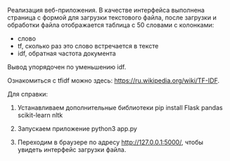 Реализация веб-приложения. В качестве интерфейса выполнена страница с формой для загрузки текстового файла, после загрузки и обработки файла отображается таблица с 50 словами с колонками:

-    слово
-    tf, сколько раз это слово встречается в тексте
-    idf, обратная частота документа

Вывод упорядочен по уменьшению idf.

Ознакомиться с tfidf можно здесь: https://ru.wikipedia.org/wiki/TF-IDF.

Для справки:
1. Устанавливаем дополнительные библиотеки
pip install Flask pandas scikit-learn nltk

2. Запускаем приложение 
python3 app.py

3. Переходим в браузере по адресу http://127.0.0.1:5000/, чтобы увидеть интерфейс загрузки файла.
